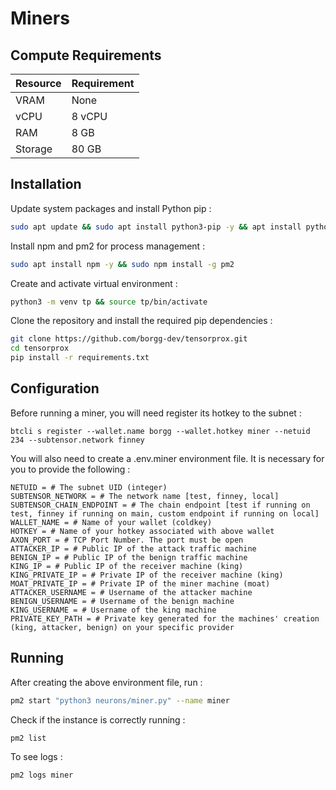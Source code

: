 # Miners

## Compute Requirements

| Resource      | Requirement       |
|---------------|-------------------|
| VRAM      | None              |
| vCPU      | 8 vCPU            |
| RAM       | 8 GB              |
| Storage   | 80 GB             |

## Installation

Update system packages and install Python pip :

```bash
sudo apt update && sudo apt install python3-pip -y && apt install python3-venv -y
```

Install npm and pm2 for process management :

```bash
sudo apt install npm -y && sudo npm install -g pm2 
```

Create and activate virtual environment :

```bash
python3 -m venv tp && source tp/bin/activate
```

Clone the repository and install the required pip dependencies :

```bash
git clone https://github.com/borgg-dev/tensorprox.git
cd tensorprox
pip install -r requirements.txt
```

## Configuration

Before running a miner, you will need register its hotkey to the subnet :

```text
btcli s register --wallet.name borgg --wallet.hotkey miner --netuid 234 --subtensor.network finney
```

You will also need to create a .env.miner environment file. It is necessary for you to provide the following :

```text
NETUID = # The subnet UID (integer)
SUBTENSOR_NETWORK = # The network name [test, finney, local]
SUBTENSOR_CHAIN_ENDPOINT = # The chain endpoint [test if running on test, finney if running on main, custom endpoint if running on local] 
WALLET_NAME = # Name of your wallet (coldkey) 
HOTKEY = # Name of your hotkey associated with above wallet
AXON_PORT = # TCP Port Number. The port must be open
ATTACKER_IP = # Public IP of the attack traffic machine
BENIGN_IP = # Public IP of the benign traffic machine
KING_IP = # Public IP of the receiver machine (king)
KING_PRIVATE_IP = # Private IP of the receiver machine (king)
MOAT_PRIVATE_IP = # Private IP of the miner machine (moat)
ATTACKER_USERNAME = # Username of the attacker machine
BENIGN_USERNAME = # Username of the benign machine
KING_USERNAME = # Username of the king machine
PRIVATE_KEY_PATH = # Private key generated for the machines' creation (king, attacker, benign) on your specific provider
```

## Running

After creating the above environment file, run :

```bash
pm2 start "python3 neurons/miner.py" --name miner
```

Check if the instance is correctly running :

```bash
pm2 list 
```

To see logs :

```bash
pm2 logs miner
```